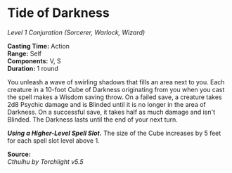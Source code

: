 # Tide of Darkness
*Level 1 Conjuration (Sorcerer, Warlock, Wizard)*

**Casting Time:** Action  
**Range:** Self  
**Components:** V, S  
**Duration:** 1 round

You unleash a wave of swirling shadows that fills an area next to you. Each creature in a 10-foot Cube of Darkness originating from you when you cast the spell makes a Wisdom saving throw. On a failed save, a creature takes 2d8 Psychic damage and is Blinded until it is no longer in the area of Darkness. On a successful save, it takes half as much damage and isn't Blinded. The Darkness lasts until the end of your next turn.

***Using a Higher-Level Spell Slot.*** The size of the Cube increases by 5 feet for each spell slot level above 1.

**Source:**  
*Cthulhu by Torchlight v5.5*